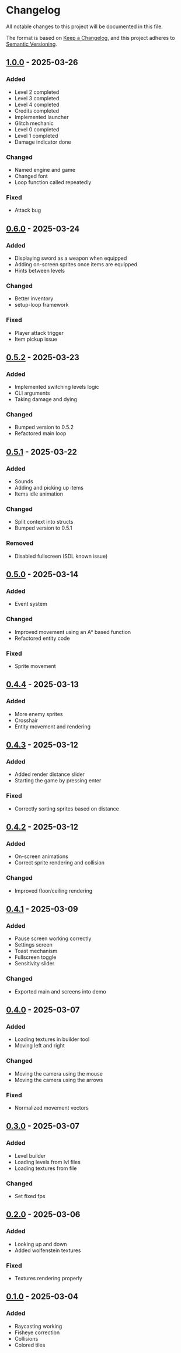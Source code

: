 # Changelog

All notable changes to this project will be documented in this file.

The format is based on [Keep a Changelog](https://keepachangelog.com/en/1.1.0/), and this project adheres to [Semantic Versioning](https://semver.org/spec/v2.0.0.html).


## [1.0.0] - 2025-03-26 

### Added

- Level 2 completed
- Level 3 completed
- Level 4 completed
- Credits completed
- Implemented launcher
- Glitch mechanic
- Level 0 completed
- Level 1 completed
- Damage indicator done

### Changed

- Named engine and game
- Changed font
- Loop function called repeatedly

### Fixed

- Attack bug


## [0.6.0] - 2025-03-24 

### Added

- Displaying sword as a weapon when equipped
- Adding on-screen sprites once items are equipped
- Hints between levels

### Changed

- Better inventory
- setup-loop framework

### Fixed

- Player attack trigger
- Item pickup issue


## [0.5.2] - 2025-03-23 

### Added

- Implemented switching levels logic
- CLI arguments
- Taking damage and dying

### Changed

- Bumped version to 0.5.2
- Refactored main loop


## [0.5.1] - 2025-03-22 

### Added

- Sounds
- Adding and picking up items 
- Items idle animation

### Changed

- Split context into structs
- Bumped version to 0.5.1

### Removed

- Disabled fullscreen (SDL known issue)


## [0.5.0] - 2025-03-14 

### Added

- Event system

### Changed

- Improved movement using an A* based function
- Refactored entity code

### Fixed

- Sprite movement


## [0.4.4] - 2025-03-13 

### Added

- More enemy sprites
- Crosshair
- Entity movement and rendering


## [0.4.3] - 2025-03-12 

### Added

- Added render distance slider
- Starting the game by pressing enter

### Fixed

- Correctly sorting sprites based on distance


## [0.4.2] - 2025-03-12 

### Added

- On-screen animations
- Correct sprite rendering and collision

### Changed

- Improved floor/ceiling rendering


## [0.4.1] - 2025-03-09 

### Added

- Pause screen working correctly
- Settings screen
- Toast mechanism
- Fullscreen toggle
- Sensitivity slider

### Changed

- Exported main and screens into demo


## [0.4.0] - 2025-03-07 

### Added

- Loading textures in builder tool
- Moving left and right

### Changed

- Moving the camera using the mouse
- Moving the camera using the arrows

### Fixed

- Normalized movement vectors


## [0.3.0] - 2025-03-07 

### Added

- Level builder
- Loading levels from lvl files
- Loading textures from file

### Changed

- Set fixed fps


## [0.2.0] - 2025-03-06 

### Added

- Looking up and down
- Added wolfenstein textures

### Fixed

- Textures rendering properly


## [0.1.0] - 2025-03-04 

### Added

- Raycasting working
- Fisheye correction
- Collisions
- Colored tiles


[0.1.0]: https://github.com/KDesp73/castor/releases/tag/v0.1.0
[0.2.0]: https://github.com/KDesp73/castor/releases/tag/v0.2.0
[0.3.0]: https://github.com/KDesp73/castor/releases/tag/v0.3.0
[0.4.0]: https://github.com/KDesp73/castor/releases/tag/v0.4.0
[0.4.1]: https://github.com/KDesp73/castor/releases/tag/v0.4.1
[0.4.2]: https://github.com/KDesp73/castor/releases/tag/v0.4.2
[0.4.3]: https://github.com/KDesp73/castor/releases/tag/v0.4.3
[0.4.4]: https://github.com/KDesp73/castor/releases/tag/v0.4.4
[0.5.0]: https://github.com/KDesp73/castor/releases/tag/v0.5.0
[0.5.1]: https://github.com/KDesp73/castor/releases/tag/v0.5.1
[0.5.2]: https://github.com/KDesp73/castor/releases/tag/v0.5.2
[0.6.0]: https://github.com/KDesp73/castor/releases/tag/v0.6.0
[1.0.0]: https://github.com/KDesp73/castor/releases/tag/v1.0.0

